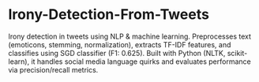 # Irony-Detection-From-Tweets
Irony detection in tweets using NLP &amp; machine learning. Preprocesses text (emoticons, stemming, normalization), extracts TF-IDF features, and classifies using SGD classifier (F1: 0.625). Built with Python (NLTK, scikit-learn), it handles social media language quirks and evaluates performance via precision/recall metrics.
